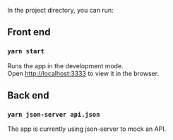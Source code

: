 In the project directory, you can run:

## Front end
### `yarn start`

Runs the app in the development mode.<br>
Open [http://localhost:3333](http://localhost:3333) to view it in the browser.

## Back end
### `yarn json-server api.json`
The app is currently using json-server to mock an API.
